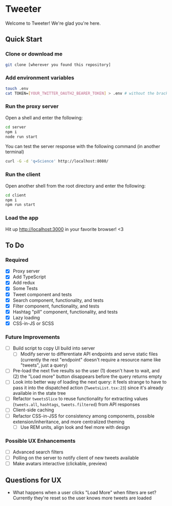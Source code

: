 # Tweeter

Welcome to Tweeter! We're glad you're here.

## Quick Start

### Clone or download me

```bash
git clone [wherever you found this repository]
```

### Add environment variables

```bash
touch .env
cat TOKEN=[YOUR_TWITTER_OAUTH2_BEARER_TOKEN] > .env # without the brackets
```

### Run the proxy server

Open a shell and enter the following:

```bash
cd server
npm i
node run start
```

You can test the server response with the following command (in another terminal)

```bash
curl -G -d 'q=Science' http://localhost:8080/
```

### Run the client

Open another shell from the root directory and enter the following:

```bash
cd client
npm i
npm run start
```

### Load the app

Hit up <http://localhost:3000> in your favorite browser! <3

## To Do

### Required

- [x] Proxy server
- [x] Add TypeScript
- [x] Add redux
- [x] Some Tests
- [x] Tweet component and tests
- [x] Search component, functionality, and tests
- [x] Filter component, functionality, and tests
- [x] Hashtag "pill" component, functionality, and tests
- [x] Lazy loading
- [x] CSS-in-JS or SCSS

### Future Improvements

- [ ] Build script to copy UI build into server
  - [ ] Modify server to differentiate API endpoints and serve static files (currently the rest "endpoint" doesn't require a resource name like "tweets", just a query)
- [ ] Pre-load the next five results so the user (1) doesn't have to wait, and (2) the "Load more" button disappears before the query returns empty
- [ ] Look into better way of loading the next query: it feels strange to have to pass it into the dispatched action (`TweetsList.tsx:23`) since it's already available in the state tree
- [ ] Refactor `tweetsSlice` to reuse functionality for extracting values (`tweets.all`, `hashtags`, `tweets.filtered`) from API responses
- [ ] Client-side caching
- [ ] Refactor CSS-in-JSS for consistency among components, possible extension/inheritance, and more centralized theming
  - [ ] Use REM units, align look and feel more with design

### Possible UX Enhancements

- [ ] Advanced search filters
- [ ] Polling on the server to notify client of new tweets available
- [ ] Make avatars interactive (clickable, preview)

## Questions for UX

- What happens when a user clicks "Load More" when filters are set? Currently they're reset so the user knows more tweets are loaded
